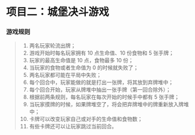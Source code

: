 # 项目二：城堡决斗游戏

### 游戏规则

> 1.  两名玩家轮流出牌；
> 2.  游戏开始时每名玩家拥有 10 点生命值、10 份食物和 5 张手牌；
> 3.  玩家的最高生命值是 10 点，食物最多 10 份；
> 4.  当玩家的食物或者生命值为 0 的时候就失败了；
> 5.  两名玩家都可能在平局中失败；
> 6.  每个回合中，玩家能做的就是打出一张牌，将其放到弃牌堆中；
> 7.  每个回合开始，玩家从牌堆中抽出一张手牌（第一回合除外）；
> 8.  根据前两条规则，每名玩家在每次开始的时候手中都有 5 张手牌；
> 9.  当玩家摸牌的时候，如果牌堆空了，将会把弃牌堆中的牌重新放入牌堆中；
> 10. 卡牌可以改变玩家自己或对手的生命值和食物数；
> 11. 有些卡牌还可以让玩家跳过当前回合。
